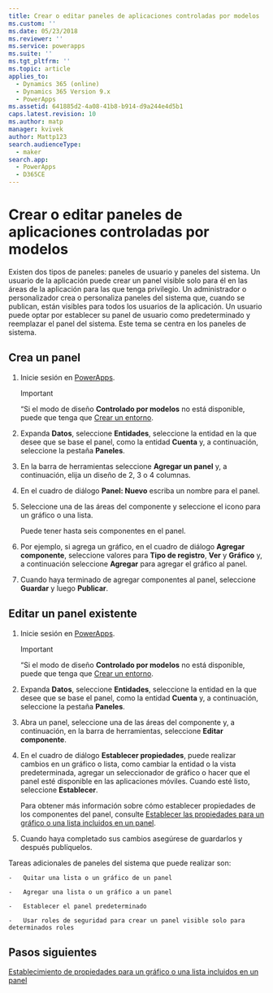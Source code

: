```yaml
---
title: Crear o editar paneles de aplicaciones controladas por modelos | MicrosoftDocs
ms.custom: ''
ms.date: 05/23/2018
ms.reviewer: ''
ms.service: powerapps
ms.suite: ''
ms.tgt_pltfrm: ''
ms.topic: article
applies_to:
  - Dynamics 365 (online)
  - Dynamics 365 Version 9.x
  - PowerApps
ms.assetid: 641885d2-4a08-41b8-b914-d9a244e4d5b1
caps.latest.revision: 10
ms.author: matp
manager: kvivek
author: Mattp123
search.audienceType:
  - maker
search.app:
  - PowerApps
  - D365CE
---
```

# <a name="create-or-edit-model-driven-app-dashboards"></a>Crear o editar paneles de aplicaciones controladas por modelos

Existen dos tipos de paneles: paneles de usuario y paneles del sistema. Un usuario de la aplicación puede crear un panel visible solo para él en las áreas de la aplicación para las que tenga privilegio. Un administrador o personalizador crea o personaliza paneles del sistema que, cuando se publican, están visibles para todos los usuarios de la aplicación. Un usuario puede optar por establecer su panel de usuario como predeterminado y reemplazar el panel del sistema. Este tema se centra en los paneles de sistema.  
  
<a name="BKMK_createdashboard"></a>   
## <a name="create-a-new-dashboard"></a>Crea un panel  
  
1.  Inicie sesión en [PowerApps](https://web.powerapps.com/?utm_source=padocs&utm_medium=linkinadoc&utm_campaign=referralsfromdoc).

    > [!IMPORTANT]
    > “Si el modo de diseño **Controlado por modelos** no está disponible, puede que tenga que [Crear un entorno](https://docs.microsoft.com/powerapps/administrator/create-environment).   
  
2. Expanda **Datos**, seleccione **Entidades**, seleccione la entidad en la que desee que se base el panel, como la entidad **Cuenta** y, a continuación, seleccione la pestaña **Paneles**. 

3. En la barra de herramientas seleccione **Agregar un panel** y, a continuación, elija un diseño de 2, 3 o 4 columnas.  
  
4.  En el cuadro de diálogo **Panel: Nuevo** escriba un nombre para el panel.  
  
5.  Seleccione una de las áreas del componente y seleccione el icono para un gráfico o una lista.  
  
     Puede tener hasta seis componentes en el panel.  
  
6.  Por ejemplo, si agrega un gráfico, en el cuadro de diálogo **Agregar componente**, seleccione valores para **Tipo de registro**, **Ver** y **Gráfico** y, a continuación seleccione **Agregar** para agregar el gráfico al panel.  
  
7.  Cuando haya terminado de agregar componentes al panel, seleccione **Guardar** y luego **Publicar**.  
  
<a name="BKMK_editdashboard"></a>   
## <a name="edit-an-existing-dashboard"></a>Editar un panel existente  
  
1. Inicie sesión en [PowerApps](https://web.powerapps.com/?utm_source=padocs&utm_medium=linkinadoc&utm_campaign=referralsfromdoc).

    > [!IMPORTANT]
    > “Si el modo de diseño **Controlado por modelos** no está disponible, puede que tenga que [Crear un entorno](https://docs.microsoft.com/powerapps/administrator/create-environment).    
  
2. Expanda **Datos**, seleccione **Entidades**, seleccione la entidad en la que desee que se base el panel, como la entidad **Cuenta** y, a continuación, seleccione la pestaña **Paneles**.  

3. Abra un panel, seleccione una de las áreas del componente y, a continuación, en la barra de herramientas, seleccione **Editar componente**.  
  
4.  En el cuadro de diálogo **Establecer propiedades**, puede realizar cambios en un gráfico o lista, como cambiar la entidad o la vista predeterminada, agregar un seleccionador de gráfico o hacer que el panel esté disponible en las aplicaciones móviles. Cuando esté listo, seleccione **Establecer**.  
  
     Para obtener más información sobre cómo establecer propiedades de los componentes del panel, consulte [Establecer las propiedades para un gráfico o una lista incluidos en un panel](set-properties-chart-list-included-dashboard.md).  
  
4.  Cuando haya completado sus cambios asegúrese de guardarlos y después publíquelos.  
  
 Tareas adicionales de paneles del sistema que puede realizar son:  
  
    -   Quitar una lista o un gráfico de un panel  
  
    -   Agregar una lista o un gráfico a un panel  
  
    -   Establecer el panel predeterminado  
  
    -   Usar roles de seguridad para crear un panel visible solo para determinados roles    
  
## <a name="next-steps"></a>Pasos siguientes  
[Establecimiento de propiedades para un gráfico o una lista incluidos en un panel](set-properties-chart-list-included-dashboard.md)

